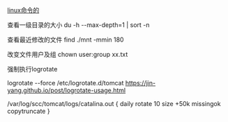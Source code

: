 [linux命令的](http://man.linuxde.net/)

查看一级目录的大小
du -h --max-depth=1 | sort -n


查看最近修改的文件
find ./mnt  -mmin 180

改变文件用户及组
chown user:group xx.txt


强制执行logrotate

logrotate --force /etc/logrotate.d/tomcat
https://jin-yang.github.io/post/logrotate-usage.html

/var/log/scc/tomcat/logs/catalina.out {
        daily
       rotate 10
       size +50k
       missingok
        copytruncate
   }
